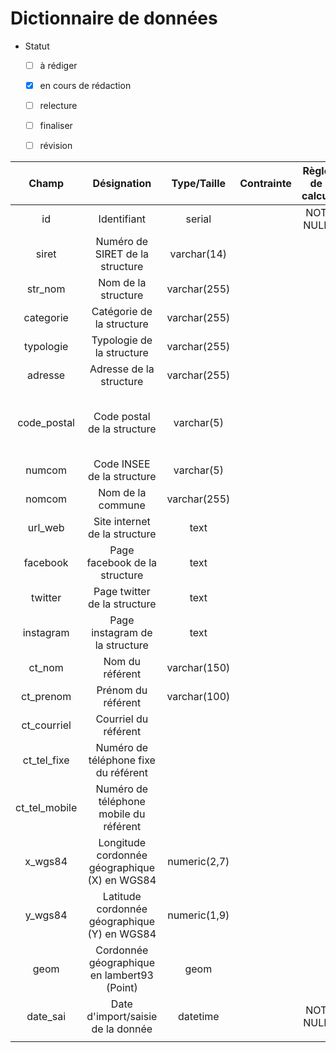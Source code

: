 # Dictionnaire de données

* Statut
  - [ ] à rédiger
  - [x] en cours de rédaction
  - [ ] relecture
  - [ ] finaliser
  - [ ] révision
  

| Champ | Désignation | Type/Taille | Contrainte | Règle de calcul | Clé étrangère | Commentaire |
| :--: | :--: | :--: | :--: | :--: | :--: | :--: |
| id | Identifiant | serial |  | NOT NULL |  | Identifiant non signifiant |
| siret | Numéro de SIRET de la structure | varchar(14) |  |  |  |  |
| str_nom | Nom de la structure | varchar(255) |  |  |  |  |
| categorie | Catégorie de la structure | varchar(255) |  |  |  |  |
| typologie | Typologie de la structure | varchar(255) |  |  |  |  |
| adresse | Adresse de la structure | varchar(255) |  |  |  |  |
| code_postal | Code postal de la structure | varchar(5) |  |  |  | Issu de la table de correspondance code postaux - code INSEE |
| numcom | Code INSEE de la structure | varchar(5) |  |  |  | Issu de la table des communes |
| nomcom | Nom de la commune | varchar(255) |  |  |  | Issu de la table des communes |
| url_web | Site internet de la structure | text |  |  |  |  |
| facebook | Page facebook de la structure | text |  |  |  |  |
| twitter | Page twitter de la structure | text |  |  |  |  |
| instagram | Page instagram de la structure | text |  |  |  |  |
| ct_nom | Nom du référent | varchar(150) |  |  |  |  |
| ct_prenom | Prénom du référent | varchar(100) |  |  |  |  |
| ct_courriel | Courriel du référent |  |  |  |  |  |
| ct_tel_fixe | Numéro de téléphone fixe du référent |  |  |  |  |  |
| ct_tel_mobile | Numéro de téléphone mobile du référent |  |  |  |  |  |
| x_wgs84 | Longitude cordonnée géographique (X) en WGS84 | numeric(2,7) |  |  |  |  |
| y_wgs84 | Latitude cordonnée géographique (Y) en WGS84 | numeric(1,9) |  |  |  |  |
| geom | Cordonnée géographique en lambert93 (Point) | geom |  |  |  |  |
| date_sai | Date d'import/saisie de la donnée | datetime |  | NOT NULL | now() |  |
|  |  |  |  |  |  |  |

